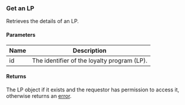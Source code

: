 ### Get an LP

Retrieves the details of an LP.

#### Parameters

<table>
    <thead>
        <tr>
            <th>Name</th>
            <th>Description</th>
        </tr>
    </thead>
    <tbody>
        <tr>
            <td>id</td>
            <td>The identifier of the loyalty program (LP).</td>
        </tr>
    </tbody>
</table>

#### Returns

The LP object if it exists and the requestor has permission to access it, otherwise returns an [error](./?doc=reference-manual#errors).


